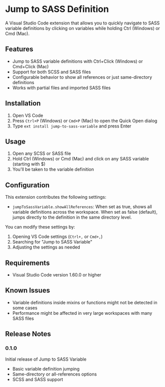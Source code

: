 # Jump to SASS Definition

A Visual Studio Code extension that allows you to quickly navigate to SASS variable definitions by clicking on variables while holding Ctrl (Windows) or Cmd (Mac).

## Features

- Jump to SASS variable definitions with Ctrl+Click (Windows) or Cmd+Click (Mac)
- Support for both SCSS and SASS files
- Configurable behavior to show all references or just same-directory definitions
- Works with partial files and imported SASS files

## Installation

1. Open VS Code
2. Press `Ctrl+P` (Windows) or `Cmd+P` (Mac) to open the Quick Open dialog
3. Type `ext install jump-to-sass-variable` and press Enter

## Usage

1. Open any SCSS or SASS file
2. Hold Ctrl (Windows) or Cmd (Mac) and click on any SASS variable (starting with $)
3. You'll be taken to the variable definition

## Configuration

This extension contributes the following settings:

* `jumpToSassVariable.showAllReferences`: When set as true, shows all variable definitions across the workspace. When set as false (default), jumps directly to the definition in the same directory level.

You can modify these settings by:
1. Opening VS Code settings (`Ctrl+,` or `Cmd+,`)
2. Searching for "Jump to SASS Variable"
3. Adjusting the settings as needed

## Requirements

- Visual Studio Code version 1.60.0 or higher

## Known Issues

- Variable definitions inside mixins or functions might not be detected in some cases
- Performance might be affected in very large workspaces with many SASS files

## Release Notes

### 0.1.0

Initial release of Jump to SASS Variable
- Basic variable definition jumping
- Same-directory or all-references options
- SCSS and SASS support 